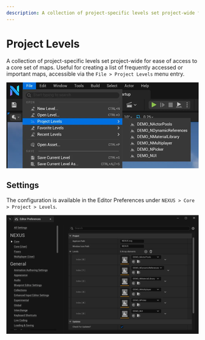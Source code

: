 ```yaml
---
description: A collection of project-specific levels set project-wide for ease of access to a core set of maps.
---
```


# Project Levels

A collection of project-specific levels set project-wide for ease of access to a core set of maps. Useful for creating a list of frequently accessed or important maps, accessible via the `File > Project Levels` menu entry.

![Project Levels: Menu](project-levels-menu.webp)

## Settings

The configuration is available in the Editor Preferences under  `NEXUS > Core > Project > Levels`.

![Project Levels: Settings](project-levels-settings.webp)